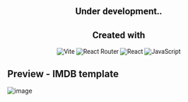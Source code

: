 <div align="center" style="font-family: roboto">
  
## Under development..

  
## Created with
![Vite](https://img.shields.io/badge/vite-%23646CFF.svg?style=for-the-badge&logo=vite&logoColor=white)
![React Router](https://img.shields.io/badge/React_Router-CA4245?style=for-the-badge&logo=react-router&logoColor=white)
![React](https://img.shields.io/badge/react-%2320232a.svg?style=for-the-badge&logo=react&logoColor=%2361DAFB)
![JavaScript](https://img.shields.io/badge/javascript-%23323330.svg?style=for-the-badge&logo=javascript&logoColor=%23F7DF1E)


<!-- Proudly created with GPRM ( https://gprm.itsvg.in ) -->

</div>
<div>
  
## Preview - IMDB template 
  
![image](https://github.com/user-attachments/assets/94b32372-a2b3-4574-9d34-3ca86965d41e)

</div>
